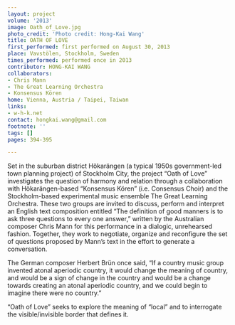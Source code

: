 ```yaml
---
layout: project
volume: '2013'
image: Oath_of_Love.jpg
photo_credit: 'Photo credit: Hong-Kai Wang'
title: OATH OF LOVE
first_performed: first performed on August 30, 2013
place: Vavstölen, Stockholm, Sweden
times_performed: performed once in 2013
contributor: HONG-KAI WANG
collaborators:
- Chris Mann
- The Great Learning Orchestra
- Konsensus Kören
home: Vienna, Austria / Taipei, Taiwan
links:
- w-h-k.net
contact: hongkai.wang@gmail.com
footnote: ''
tags: []
pages: 394-395

---
```


Set in the suburban district Hökarängen (a typical 1950s government-led town planning project) of Stockholm City, the project “Oath of Love” investigates the question of harmony and relation through a collaboration with Hökarängen-based “Konsensus Kören” (i.e. Consensus Choir) and the Stockholm-based experimental music ensemble The Great Learning Orchestra. These two groups are invited to discuss, perform and  interpret an English text composition entitled “The definition of good manners is to ask three questions to every one answer,” written by the Australian composer Chris Mann for this performance in a dialogic, unrehearsed fashion. Together, they work to negotiate, organize and reconfigure the set of questions proposed by Mann’s text in the effort to generate a conversation.

The German composer Herbert Brün once said, “If a country music group invented atonal aperiodic country, it would change the meaning of country, and would be a sign of change in the country and would be a change towards creating an atonal aperiodic country, and we could begin to imagine there were no country.”

“Oath of Love” seeks to explore the meaning of “local” and to interrogate the visible/invisible border that defines it.
